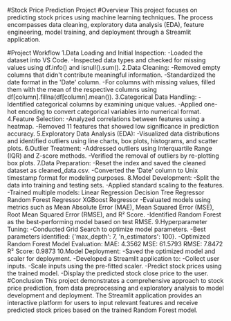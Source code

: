 #Stock Price Prediction Project
#Overview
This project focuses on predicting stock prices using machine learning techniques. The process encompasses data cleaning, exploratory data analysis (EDA), feature engineering, model training, and deployment through a Streamlit application.

#Project Workflow
1.Data Loading and Initial Inspection:
-Loaded the dataset into VS Code.
-Inspected data types and checked for missing values using 
 df.info() and isnull().sum().
2.Data Cleaning:
-Removed empty columns that didn't contribute meaningful 
 information.
-Standardized the date format in the 'Date' column.
-For columns with missing values, filled them with the mean of the 
 respective columns using df[column].fillna(df[column].mean()).
3.Categorical Data Handling:
-Identified categorical columns by examining unique values.
-Applied one-hot encoding to convert categorical variables into 
 numerical format.
4.Feature Selection:
-Analyzed correlations between features using a heatmap.
-Removed 11 features that showed low significance in prediction 
 accuracy.
5.Exploratory Data Analysis (EDA):
-Visualized data distributions and identified outliers using line 
 charts, box plots, histograms, and scatter plots.
6.Outlier Treatment:
-Addressed outliers using Interquartile Range (IQR) and Z-score 
 methods.
-Verified the removal of outliers by re-plotting box plots.
7.Data Preparation:
-Reset the index and saved the cleaned dataset as cleaned_data.csv.
-Converted the 'Date' column to Unix timestamp format for modeling 
 purposes.
8.Model Development:
-Split the data into training and testing sets.
-Applied standard scaling to the features.
-Trained multiple models:
 Linear Regression
 Decision Tree Regressor
 Random Forest Regressor
 XGBoost Regressor
-Evaluated models using metrics such as Mean Absolute Error (MAE), 
 Mean Squared Error (MSE), Root Mean Squared Error (RMSE), and R² 
 Score.
-Identified Random Forest as the best-performing model based on 
 test RMSE.
9.Hyperparameter Tuning:
-Conducted Grid Search to optimize model parameters.
-Best parameters identified: {'max_depth': 7, 'n_estimators': 100}.
-Optimized Random Forest Model Evaluation:
 MAE: 4.3562
 MSE: 61.5793
 RMSE: 7.8472
 R² Score: 0.9873
10.Model Deployment:
-Saved the optimized model and scaler for deployment.
-Developed a Streamlit application to:
-Collect user inputs.
-Scale inputs using the pre-fitted scaler.
-Predict stock prices using the trained model.
-Display the predicted stock close price to the user.
#Conclusion
This project demonstrates a comprehensive approach to stock price prediction, from data preprocessing and exploratory analysis to model development and deployment. The Streamlit application provides an interactive platform for users to input relevant features and receive predicted stock prices based on the trained Random Forest model.

